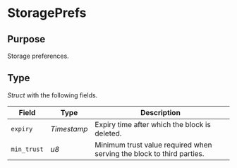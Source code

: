 # StoragePrefs

## Purpose

<!-- ANCHOR: purpose -->
Storage preferences.
<!-- ANCHOR_END: purpose -->

## Type

*Struct* with the following fields.

| Field       | Type        | Description                                                           |
|-------------|-------------|-----------------------------------------------------------------------|
| `expiry`    | *Timestamp* | Expiry time after which the block is deleted.                         |
| `min_trust` | *u8*        | Minimum trust value required when serving the block to third parties. |
